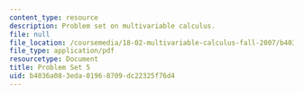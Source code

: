 ```yaml
---
content_type: resource
description: Problem set on multivariable calculus.
file: null
file_location: /coursemedia/18-02-multivariable-calculus-fall-2007/b4036a083eda01968709dc22325f76d4_ps5.pdf
file_type: application/pdf
resourcetype: Document
title: Problem Set 5
uid: b4036a08-3eda-0196-8709-dc22325f76d4
---
```

